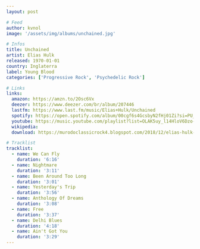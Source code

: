 ```yaml
---
layout: post

# Feed
author: kvnol
image: '/assets/img/albums/unchained.jpg'

# Infos
title: Unchained
artist: Elias Hulk
released: 1970-01-01
country: Inglaterra
label: Young Blood
categories: ['Progressive Rock', 'Psychedelic Rock']

# Links
links:
  amazon: https://amzn.to/2Osc6Vx
  deezer: https://www.deezer.com/br/album/207446
  lastfm: https://www.last.fm/music/Elias+Hulk/Unchained
  spotify: https://open.spotify.com/album/00cgf6s4GcsbyN2fHj01Zi?si=PU_Vkee8Tlu8oWhOzbvDMg
  youtube: https://music.youtube.com/playlist?list=OLAK5uy_l14HloV6Dzo-ZgYil7IHgkjk7B5S0fUso
  wikipedia:
  download: https://murodoclassicrock4.blogspot.com/2018/12/elias-hulk-unchained-1970.html

# Tracklist
tracklist:
  - name: We Can Fly
    duration: '6:16'
  - name: Nightmare
    duration: '3:11'
  - name: Been Around Too Long
    duration: '3:01'
  - name: Yesterday's Trip
    duration: '3:56'
  - name: Anthology Of Dreams
    duration: '3:08'
  - name: Free
    duration: '3:37'
  - name: Delhi Blues
    duration: '4:18'
  - name: Ain't Got You
    duration: '3:29'
---
```

